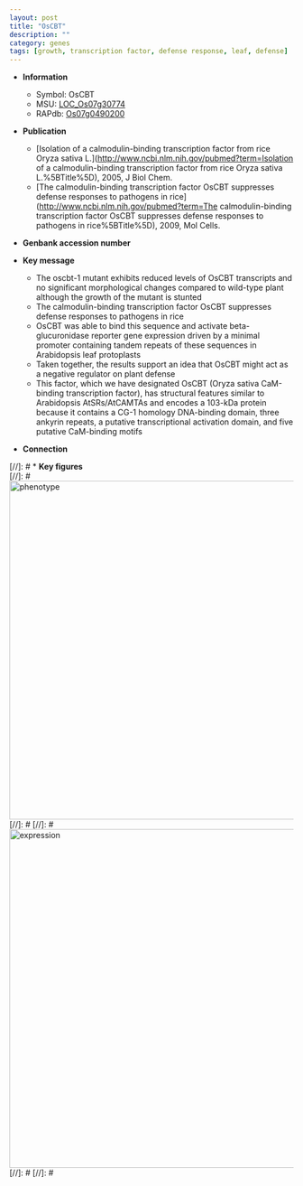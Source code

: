 ```yaml
---
layout: post
title: "OsCBT"
description: ""
category: genes
tags: [growth, transcription factor, defense response, leaf, defense]
---
```


* **Information**  
    + Symbol: OsCBT  
    + MSU: [LOC_Os07g30774](http://rice.plantbiology.msu.edu/cgi-bin/ORF_infopage.cgi?orf=LOC_Os07g30774)  
    + RAPdb: [Os07g0490200](http://rapdb.dna.affrc.go.jp/viewer/gbrowse_details/irgsp1?name=Os07g0490200)  

* **Publication**  
    + [Isolation of a calmodulin-binding transcription factor from rice Oryza sativa L.](http://www.ncbi.nlm.nih.gov/pubmed?term=Isolation of a calmodulin-binding transcription factor from rice Oryza sativa L.%5BTitle%5D), 2005, J Biol Chem.
    + [The calmodulin-binding transcription factor OsCBT suppresses defense responses to pathogens in rice](http://www.ncbi.nlm.nih.gov/pubmed?term=The calmodulin-binding transcription factor OsCBT suppresses defense responses to pathogens in rice%5BTitle%5D), 2009, Mol Cells.

* **Genbank accession number**  

* **Key message**  
    + The oscbt-1 mutant exhibits reduced levels of OsCBT transcripts and no significant morphological changes compared to wild-type plant although the growth of the mutant is stunted
    + The calmodulin-binding transcription factor OsCBT suppresses defense responses to pathogens in rice
    + OsCBT was able to bind this sequence and activate beta-glucuronidase reporter gene expression driven by a minimal promoter containing tandem repeats of these sequences in Arabidopsis leaf protoplasts
    + Taken together, the results support an idea that OsCBT might act as a negative regulator on plant defense
    + This factor, which we have designated OsCBT (Oryza sativa CaM-binding transcription factor), has structural features similar to Arabidopsis AtSRs/AtCAMTAs and encodes a 103-kDa protein because it contains a CG-1 homology DNA-binding domain, three ankyrin repeats, a putative transcriptional activation domain, and five putative CaM-binding motifs

* **Connection**  

[//]: # * **Key figures**  
[//]: # <img src="http://funRiceGenes.github.io/images/OsCBT.pheno.png" alt="phenotype"  style="width: 600px;"/>
[//]: # 
[//]: # <img src="http://funRiceGenes.github.io/images/OsCBT.exp.png" alt="expression"  style="width: 600px;"/>
[//]: # 
[//]: # 
